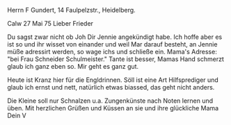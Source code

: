 Herrn F Gundert, 14 Faulpelzstr., Heidelberg.

 Calw 27 Mai 75
Lieber Frieder

Du sagst zwar nicht ob Joh Dir Jennie angekündigt habe. Ich hoffe aber es ist so und ihr wisset von einander und weil Mar darauf besteht, an Jennie müße adressirt werden, so wage ichs und schließe ein. Mama's Adresse: "bei Frau Schneider Schulmeister." Tante ist besser, Mamas Hand schmerzt glaub ich ganz eben so. Mir geht es ganz gut.

Heute ist Kranz hier für die Engldrinnen. Söll ist eine Art Hilfsprediger und glaub ich ernst und nett, natürlich etwas biassed, das geht nicht anders.

Die Kleine soll nur Schnalzen u.a. Zungenkünste nach Noten lernen und üben. Mit herzlichen Grüßen und Küssen an sie und ihre glückliche Mama  Dein V
